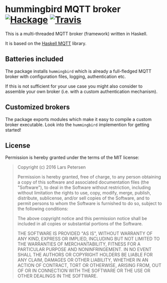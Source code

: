 hummingbird MQTT broker [![Hackage](https://img.shields.io/github/release/lpeterse/haskell-hummingbird.svg)](https://github.com/lpeterse/haskell-hummingbird/releases) [![Travis](https://img.shields.io/travis/lpeterse/haskell-hummingbird.svg)](https://travis-ci.org/lpeterse/haskell-hummingbird)
=======================

This is a multi-threaded MQTT broker (framework) written in Haskell.

It is based on the [Haskell MQTT](https://github.com/lpeterse/haskell-mqtt) library.

## Batteries included

The package installs `hummingbird` which is already a full-fledged MQTT
broker with configuration files, logging, authentication etc.

If this is not sufficient for your use case you might also consider to
assemble your own broker (i.e. with a custom authentication mechanism).

## Customized brokers

The package exports modules which make it easy to compile a custom
broker executable. Look into the `hummingbird` implemention for getting
started!

## License

Permission is hereby granted under the terms of the MIT license:

> Copyright (c) 2016 Lars Petersen
>
> Permission is hereby granted, free of charge, to any person obtaining
> a copy of this software and associated documentation files (the
> "Software"), to deal in the Software without restriction, including
> without limitation the rights to use, copy, modify, merge, publish,
> distribute, sublicense, and/or sell copies of the Software, and to
> permit persons to whom the Software is furnished to do so, subject to
> the following conditions:
>
> The above copyright notice and this permission notice shall be included
> in all copies or substantial portions of the Software.
>
> THE SOFTWARE IS PROVIDED "AS IS", WITHOUT WARRANTY OF ANY KIND,
> EXPRESS OR IMPLIED, INCLUDING BUT NOT LIMITED TO THE WARRANTIES OF
> MERCHANTABILITY, FITNESS FOR A PARTICULAR PURPOSE AND NONINFRINGEMENT.
> IN NO EVENT SHALL THE AUTHORS OR COPYRIGHT HOLDERS BE LIABLE FOR ANY
> CLAIM, DAMAGES OR OTHER LIABILITY, WHETHER IN AN ACTION OF CONTRACT,
> TORT OR OTHERWISE, ARISING FROM, OUT OF OR IN CONNECTION WITH THE
> SOFTWARE OR THE USE OR OTHER DEALINGS IN THE SOFTWARE.
